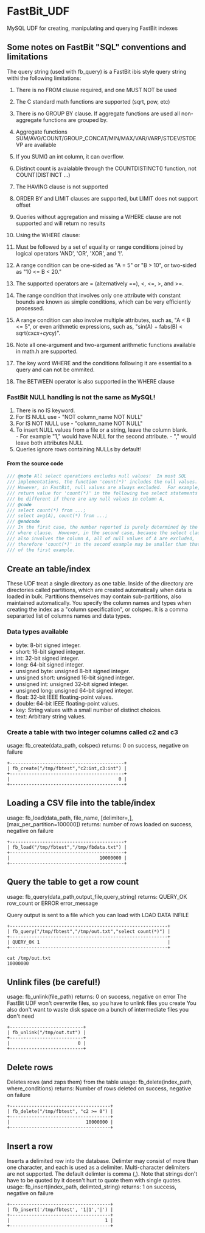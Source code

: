 # FastBit_UDF
MySQL UDF for creating, manipulating and querying FastBit indexes

## Some notes on FastBit "SQL" conventions and limitations
The query string (used with fb_query) is a FastBit ibis style query string withi the following limitations:  

1. There is no FROM clause required, and one MUST NOT be used
2. The C standard math functions are supported (sqrt, pow, etc)
3. There is no GROUP BY clause.  If aggregate functions are used all non-aggregate functions are grouped by.
4. Aggregate functions SUM/AVG/COUNT/GROUP_CONCAT/MIN/MAX/VAR/VARP/STDEV/STDEVP are available
5. If you SUM() an int column, it can overflow.  
6. Distinct count is avaialable through the COUNTDISTINCT() function, not COUNT(DISTINCT ...)
7. The HAVING clause is not supported
8. ORDER BY and LIMIT clauses are supported, but LIMIT does not support offset
9. Queries without aggregation and missing a WHERE clause are not supported and will return no results
10. Using the WHERE clause:

  1. Must be followed by a set of equality or range conditions joined by logical operators 'AND', 'OR', 'XOR', and '!'. 
  2. A range condition can be one-sided as "A = 5" or "B > 10", or two-sided as "10 <= B < 20." 
  3. The supported operators are = (alternatively ==), <, <=, >, and >=. 
  4. The range condition that involves only one attribute with constant bounds are known as simple conditions, which can be very efficiently processed. 
  5. A range condition can also involve multiple attributes, such as, "A < B <= 5", or even arithmetic expressions, such as, "sin(A) + fabs(B) < sqrt(cx*cx+cy*cy)". 
  6. Note all one-argument and two-argument arithmetic functions available in math.h are supported. 
  7. The key word WHERE and the conditions following it are essential to a query and can not be ommited.
  8. The BETWEEN operator is also supported in the WHERE clause

### FastBit NULL handling is not the same as MySQL!
  1. There is no IS keyword.  
  2. For IS NULL use     - "NOT column_name NOT NULL"
  3. For IS NOT NULL use - "column_name NOT NULL"
  4. To insert NULL values from a file or a string, leave the column blank.  
    - For example "1," would have NULL for the second attribute.
    - "," would leave both attributes NULL
  5. Queries ignore rows containing NULLs by default!

#### From the source code
```C
/// @note All select operations excludes null values!  In most SQL
/// implementations, the function 'count(*)' includes the null values.
/// However, in FastBit, null values are always excluded.  For example, the
/// return value for 'count(*)' in the following two select statements may
/// be different if there are any null values in column A,
/// @code
/// select count(*) from ...;
/// select avg(A), count(*) from ...;
/// @endcode
/// In the first case, the number reported is purely determined by the
/// where clause.  However, in the second case, because the select clause
/// also involves the column A, all of null values of A are excluded,
/// therefore 'count(*)' in the second example may be smaller than that
/// of the first example.
```

## Create an table/index
These UDF treat a single directory as one table.  Inside of the directory are
directories called partitions, which are created automatically when data is loaded in bulk.   Partitions themselves may contain sub-partitions, also maintained automatically. You specify the column names and types when creating the index as a "column specification", or colspec.  It is a comma separarted list of columns names and data types.

### Data types available
* byte: 8-bit signed integer.
* short: 16-bit signed integer.
* int: 32-bit signed integer.
* long: 64-bit signed integer.
* unsigned byte: unsigned 8-bit signed integer.
* unsigned short: unsigned 16-bit signed integer.
* unsigned int: unsigned 32-bit signed integer.
* unsigned long: unsigned 64-bit signed integer.
* float: 32-bit IEEE floating-point values.
* double: 64-bit IEEE floating-point values.
* key: String values with a small number of distinct choices.
* text: Arbitrary string values.

### Create a table with two integer columns called c2 and c3
usage: fb_create(data_path, colspec)
returns: 0 on success, negative on failure
```
+------------------------------------------+
| fb_create("/tmp/fbtest","c2:int,c3:int") |
+------------------------------------------+
|                                        0 |
+------------------------------------------+
```

## Loading a CSV file into the table/index
usage: fb_load(data_path, file_name, [delimiter=,], [max_per_partition=100000])
returns: number of rows loaded on success, negative on failure
```
+------------------------------------------+
| fb_load("/tmp/fbtest","/tmp/fbdata.txt") |
+------------------------------------------+
|                                 10000000 |
+------------------------------------------+
```

## Query the table to get a row count
usage: fb_query(data_path,output_file,query_string)
returns: QUERY_OK row_count or ERROR error_message

Query output is sent to a file which you can load with LOAD DATA INFILE
```
+----------------------------------------------------------+
| fb_query("/tmp/fbtest","/tmp/out.txt","select count(*)") |
+----------------------------------------------------------+
| QUERY_OK 1                                               |
+----------------------------------------------------------+

cat /tmp/out.txt
10000000 
```

## Unlink files (be careful!)
usage: fb_unlink(file_path)
returns: 0 on success, negative on error
The FastBit UDF won't overwrite files, so you have to unlink files you create 
You also don't want to waste disk space on a bunch of intermediate files you don't need
```
+---------------------------+
| fb_unlink("/tmp/out.txt") |
+---------------------------+
|                         0 |
+---------------------------+
```

## Delete rows
Deletes rows (and zaps them) from the table
usage: fb_delete(index_path, where_conditions)
returns: Number of rows deleted on success, negative on failure
```
+-------------------------------------+
| fb_delete("/tmp/fbtest", "c2 >= 0") |
+-------------------------------------+
|                            10000000 |
+-------------------------------------+
```

## Insert a row
Inserts a delimited row into the database.  Delimter may consist of more than one character, and each is used as a delimiter.  Multi-character delimiters are not supported.  The default delimter is comma (,).  Note that strings don't have to be quoted by it doesn't hurt to quote them with single quotes.
usage: fb_insert(index_path, delimted_string)
returns: 1 on success, negative on failure
```
+-------------------------------------+
| fb_insert('/tmp/fbtest', '1|1','|') |
+-------------------------------------+
|                                   1 |
+-------------------------------------+
```
